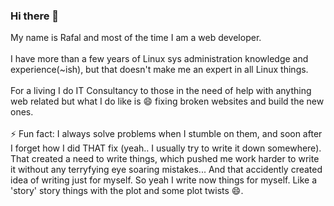 ### Hi there 👋

My name is Rafal and most of the time I am a web developer.<br><br>
I have more than a few years of Linux sys administration knowledge and experience(~ish), but that doesn't make me an expert in all Linux things.<br><br>
For a living I do IT Consultancy to those in the need of help with anything web related but what I do like is 😄 fixing broken websites and build the new ones.<br><br>
⚡ Fun fact: I always solve problems when I stumble on them, and soon after I forget how I did THAT fix (yeah.. I usually try to write it down somewhere). That created a need to write things, which pushed me work harder to write it without any terryfying eye soaring mistakes... And that accidently created idea of writing just for myself. So yeah I write now things for myself. Like a 'story' story things with the plot and some plot twists 😄. 
